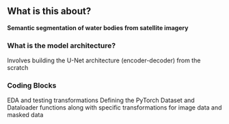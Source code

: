 ## What is this about?
**Semantic segmentation of water bodies from satellite imagery**

### What is the model architecture?
Involves building the U-Net architecture (encoder-decoder) from the scratch

### Coding Blocks
EDA and testing transformations
Defining the PyTorch Dataset and Dataloader functions along with specific transformations for image data and masked data
